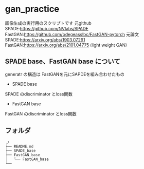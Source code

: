 # gan_practice

画像生成の実行用のスクリプトです
元github
SPADE:https://github.com/NVlabs/SPADE
FastGAN:https://github.com/odegeasslbc/FastGAN-pytorch
元論文
SPADE:https://arxiv.org/abs/1903.07291
FastGAN:https://arxiv.org/abs/2101.04775 (light weight GAN)

## SPADE base、FastGAN base について
generatr の構造は
FastGANを元にSAPDEを組み合わせたもの
- SPADE base

SPADE のdiscriminator とloss関数
- FastGAN base

FastGAN のdiscriminator とloss関数


## フォルダ
```
./
├── README.md
├── SPADE_base
├── FastGAN_base
│   └── FastGAN_base
└── 
```
